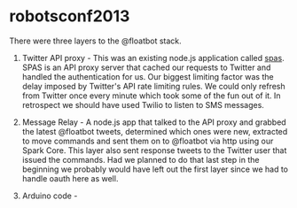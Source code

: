 robotsconf2013
==============

There were three layers to the @floatbot stack.

1) Twitter API proxy - This was an existing node.js application called [spas](http://dtex.github.io/spas). SPAS is an API proxy server that cached our requests to Twitter and handled the authentication for us. Our biggest limiting factor was the delay imposed by Twitter's API rate limiting rules. We could only refresh from Twitter once every minute which took some of the fun out of it. In retrospect we should have used Twilio to listen to SMS messages.

2) Message Relay - A node.js app that talked to the API proxy and grabbed the latest @floatbot tweets, determined which ones were new, extracted to move commands and sent them on to @floatbot via http using our Spark Core. This layer also sent response tweets to the Twitter user that issued the commands. Had we planned to do that last step in the beginning we probably would have left out the first layer since we had to handle oauth here as well.

3) Arduino code -
